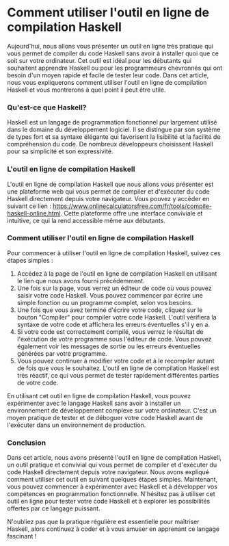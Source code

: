 Comment utiliser l'outil en ligne de compilation Haskell
========================================================

Aujourd'hui, nous allons vous présenter un outil en ligne très pratique qui vous permet de compiler du code Haskell sans avoir à installer quoi que ce soit sur votre ordinateur. Cet outil est idéal pour les débutants qui souhaitent apprendre Haskell ou pour les programmeurs chevronnés qui ont besoin d'un moyen rapide et facile de tester leur code. Dans cet article, nous vous expliquerons comment utiliser l'outil en ligne de compilation Haskell et vous montrerons à quel point il peut être utile.

### Qu'est-ce que Haskell?

Haskell est un langage de programmation fonctionnel pur largement utilisé dans le domaine du développement logiciel. Il se distingue par son système de types fort et sa syntaxe élégante qui favorisent la lisibilité et la facilité de compréhension du code. De nombreux développeurs choisissent Haskell pour sa simplicité et son expressivité.

### L'outil en ligne de compilation Haskell

L'outil en ligne de compilation Haskell que nous allons vous présenter est une plateforme web qui vous permet de compiler et d'exécuter du code Haskell directement depuis votre navigateur. Vous pouvez y accéder en suivant ce lien : <https://www.onlinecalculatorsfree.com/fr/tools/compile-haskell-online.html>. Cette plateforme offre une interface conviviale et intuitive, ce qui la rend accessible même aux débutants.

### Comment utiliser l'outil en ligne de compilation Haskell

Pour commencer à utiliser l'outil en ligne de compilation Haskell, suivez ces étapes simples :

1. Accédez à la page de l'outil en ligne de compilation Haskell en utilisant le lien que nous avons fourni précédemment.
2. Une fois sur la page, vous verrez un éditeur de code où vous pouvez saisir votre code Haskell. Vous pouvez commencer par écrire une simple fonction ou un programme complet, selon vos besoins.
3. Une fois que vous avez terminé d'écrire votre code, cliquez sur le bouton "Compiler" pour compiler votre code Haskell. L'outil vérifiera la syntaxe de votre code et affichera les erreurs éventuelles s'il y en a.
4. Si votre code est correctement compilé, vous verrez le résultat de l'exécution de votre programme sous l'éditeur de code. Vous pouvez également voir les messages de sortie ou les erreurs éventuelles générées par votre programme.
5. Vous pouvez continuer à modifier votre code et à le recompiler autant de fois que vous le souhaitez. L'outil en ligne de compilation Haskell est très réactif, ce qui vous permet de tester rapidement différentes parties de votre code.

En utilisant cet outil en ligne de compilation Haskell, vous pouvez expérimenter avec le langage Haskell sans avoir à installer un environnement de développement complexe sur votre ordinateur. C'est un moyen pratique de tester et de déboguer votre code Haskell avant de l'exécuter dans un environnement de production.

### Conclusion

Dans cet article, nous avons présenté l'outil en ligne de compilation Haskell, un outil pratique et convivial qui vous permet de compiler et d'exécuter du code Haskell directement depuis votre navigateur. Nous avons expliqué comment utiliser cet outil en suivant quelques étapes simples. Maintenant, vous pouvez commencer à expérimenter avec Haskell et à développer vos compétences en programmation fonctionnelle. N'hésitez pas à utiliser cet outil en ligne pour tester votre code Haskell et à explorer les possibilités offertes par ce langage puissant.

N'oubliez pas que la pratique régulière est essentielle pour maîtriser Haskell, alors continuez à coder et à vous amuser en apprenant ce langage fascinant !